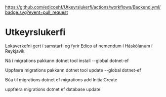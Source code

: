https://github.com/edicoehf/Utkeyrslukerfi/actions/workflows/Backend.yml/badge.svg?event=pull_request
# Utkeyrslukerfi
Lokaverkefni gert í samstarfi og fyrir Edico af nemendum í Háskólanum í Reykjavík

Ná í migrations pakkann
dotnet tool install --global dotnet-ef

Uppfæra migrations pakkann
dotnet tool update --global dotnet-ef

Búa til migrations
dotnet ef migrations add InitialCreate

uppfæra migrations
dotnet ef database update